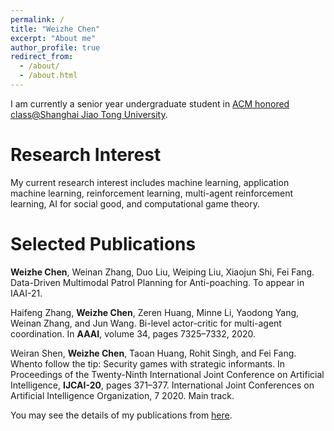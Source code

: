 ```yaml
---
permalink: /
title: "Weizhe Chen"
excerpt: "About me"
author_profile: true
redirect_from: 
  - /about/
  - /about.html
---
```


I am currently a senior year undergraduate student in [ACM honored class@Shanghai Jiao Tong University](https://acm.sjtu.edu.cn).

Research Interest
======
My current research interest includes machine learning, application machine learning, reinforcement learning, multi-agent reinforcement learning, AI for social good, and computational game theory.

Selected Publications
======
**Weizhe Chen**, Weinan Zhang, Duo Liu, Weiping Liu, Xiaojun Shi, Fei Fang. Data-Driven Multimodal Patrol Planning for Anti-poaching. To appear in IAAI-21.

Haifeng  Zhang,  **Weizhe  Chen**, Zeren  Huang,  Minne  Li,  Yaodong  Yang, Weinan  Zhang,  and  Jun  Wang.   Bi-level  actor-critic  for  multi-agent  coordination.  In **AAAI**, volume 34, pages 7325–7332, 2020.

Weiran Shen, **Weizhe Chen**, Taoan Huang, Rohit Singh, and Fei Fang. Whento  follow  the  tip:  Security  games  with  strategic  informants.   In  Proceedings  of  the  Twenty-Ninth  International  Joint  Conference  on  Artificial  Intelligence,  **IJCAI-20**,  pages  371–377.  International Joint Conferences on Artificial Intelligence Organization, 7 2020. Main track.

You may see the details of my publications from [here](https://laonahongchen.github.io/publications/).
